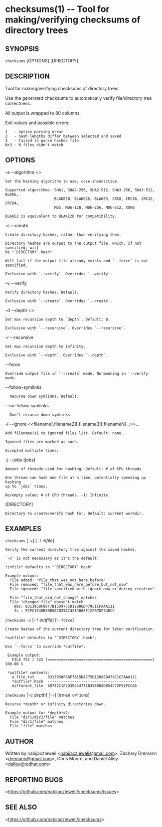 checksums(1) -- Tool for making/verifying checksums of directory trees
======================================================================

## SYNOPSIS

`checksums` [OPTIONS] [DIRECTORY]

## DESCRIPTION

Tool for making/verifying checksums of directory trees.

Use the generated checksums to automatically verify file/directory tree
correctness.

All output is wrapped to 80 columns.

Exit values and possible errors:

    1   - option parsing error
    2   - hash lengths differ between selected and saved
    3   - failed to parse hashes file
    N+3 - N files didn't match

## OPTIONS

  -a --algorithm &lt;<algorithm>&gt;

    Set the hashing algorithm to use, case-insensitive.

    Supported algorithms: SHA1, SHA2-256, SHA2-512, SHA3-256, SHA3-512, BLAKE,
                          BLAKE2B, BLAKE2S, BLAKE3, CRC8, CRC16, CRC32, CRC64,
                          MD5, MD6-128, MD6-256, MD6-512, XOR8

    BLAKE2 is equivalent to BLAKE2B for compatibility.

  -c --create

    Create directory hashes, rather than verifying them.

    Directory hashes are output to the output file, which, if not specified, will
    be "`DIRECTORY`.hash".

    Will fail if the output file already exists and `--force` is not specified.

    Exclusive with `--verify`. Overrides `--verify`.

  -v --verify

    Verify directory hashes. Default.

    Exclusive with `--create`. Overrides `--create`.

  -d --depth &lt;<depth>&gt;

    Set max recursion depth to `depth`. Default: 0.

    Exclusive with `--recursive`. Overrides `--recursive`.

  -r --recursive

    Set max recursion depth to infinity.

    Exclusive with `--depth`. Overrides `--depth`.

  --force

    Override output file in `--create` mode. No meaning in `--verify` mode.

  --follow-symlinks

      Recurse down symlinks. Default.

  --no-follow-symlinks

      Don't recurse down symlinks.

  -i --ignore &lt;<filename[,filename2][,filename3][,filenameN]...>&gt;...

    Add filename(s) to ignored files list. Default: none.

    Ignored files are marked as such.

    Accepted multiple times.

  -j --jobs [jobs]

    Amount of threads used for hashing. Default: # of CPU threads

    One thread can hash one file at a time, potentially speeding up hashing
    up to `jobs` times.

    No/empty value: # of CPU threads. -1: Infinite

  [DIRECTORY]

    Directory to create/verify hash for. Default: current workdir.

## EXAMPLES

  `checksums` [`-v`] [`-f` *infile*]

    Verify the current directory tree against the saved hashes.

    `-v` is not necessary as it's the default.

    *infile* defaults to "`DIRECTORY`.hash"

    Example output:
      File added: "file_that_was_not_here_before"
      File removed: "file_that_was_here_before_but_not_now"
      File ignored: "file_specified_with_ignore_now_or_during_creation"

      File "file_that_did_not_change" matches
      File "changed_file" doesn't match
        Was: 8313958F86F7B15D4775D12886D479C1CFAAA111
        Is : FCFC1548B30B5ACB25A7421D068E12F07DF74DCC

  `checksums` `-c` [`-f` *outfile*] [`--force`]

    Create hashes of the current directory tree for later verification.

    *outfile* defaults to "`DIRECTORY`.hash".

    Use `--force` to override *outfile*.

     Example output:
       FILE 722 / 722 [===============================================] 100.00 %

     *outfile* contents:
       a_file.txt      8313958F86F7B15D4775D12886D479C1CFAAA111
       *outfile*.hash  ----------------------------------------
       different_file  8D742C1F2D39434771039E98AD854C72F91FCCA5

  `checksums` [`-d` *depth*] [`-r`] [`OTHER OPTIONS`]

    Recurse *depth* or infinity directories down.

    Example output for *depth*=2:
      File "dir1/dir2/file" matches
      File "dir1/file" matches
      File "file" matches

## AUTHOR

Written by nabijaczleweli &lt;<nabijaczleweli@gmail.com>&gt;,
           Zachary Dremann &lt;<dremann@gmail.com>&gt;,
           Chris Moore,
       and Daniel Alley &lt;<dalley@redhat.com>&gt;

## REPORTING BUGS

&lt;<https://github.com/nabijaczleweli/checksums/issues>&gt;

## SEE ALSO

&lt;<https://github.com/nabijaczleweli/checksums>&gt;
